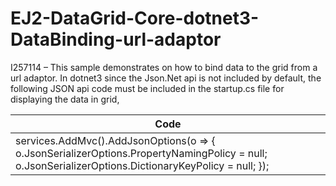 # EJ2-DataGrid-Core-dotnet3-DataBinding-url-adaptor

I257114 – This sample demonstrates on how to bind data to the grid from a url adaptor. In dotnet3 since the Json.Net api is not included by default, the following JSON api code must be included in the startup.cs file for displaying the data in grid,

| Code |
| --- |
| services.AddMvc().AddJsonOptions(o => {      o.JsonSerializerOptions.PropertyNamingPolicy = null; o.JsonSerializerOptions.DictionaryKeyPolicy = null; }); |
